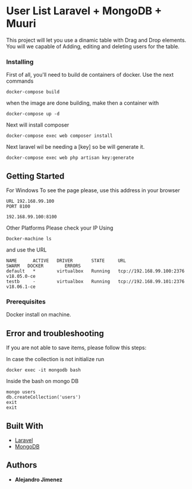 # User List Laravel + MongoDB + Muuri

This project will let you use a dinamic table with Drag and Drop elements.
You will we capable of Adding, editing and deleting users for the table.

### Installing

First of all, you'll need to build de containers of docker.
Use the next commands

```
docker-compose build
```
when the image are done building, make then a container with
```
docker-compose up -d
```
Next will install composer
```
docker-compose exec web composer install
```

Next laravel wil be needing a [key] so be will generate it. 
```
docker-compose exec web php artisan key:generate
```


## Getting Started
For Windows
To see the page please, use this address in your browser
```
URL 192.168.99.100
PORT 8100

192.168.99.100:8100
```

Other Platforms 
Please check your IP Using 
```
Docker-machine ls 
```
and use the URL 
```
NAME      ACTIVE   DRIVER       STATE     URL                         SWARM   DOCKER        ERRORS
default   *        virtualbox   Running   tcp://192.168.99.100:2376           v18.05.0-ce
testb     -        virtualbox   Running   tcp://192.168.99.101:2376           v18.06.1-ce
```

### Prerequisites

Docker install on machine.

## Error and troubleshooting
If you are not able to save items, please follow this steps:

In case the collection is not initialize run
```
docker exec -it mongodb bash
```
Inside the bash on mongo DB
```
mongo users
db.createCollection('users')
exit
exit
```

## Built With

* [Laravel](https://laravel.com/docs/5.7) 
* [MongoDB](https://www.mongodb.com/) 


## Authors

* **Alejandro Jimenez** 


